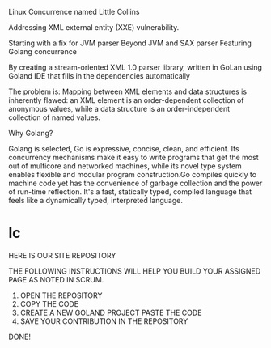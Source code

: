 Linux Concurrence named Little Collins

Addressing XML external entity (XXE) vulnerability.

Starting with a fix for JVM parser
Beyond JVM and SAX parser
Featuring Golang concurrence

By creating a stream-oriented XML 1.0 parser library, written in GoLan using Goland IDE that fills in the dependencies automatically

The problem is:
Mapping between XML elements and data structures is inherently flawed: an XML element is an order-dependent collection of anonymous values, while a data structure is an order-independent collection of named values.

Why Golang?

Golang is selected, Go is expressive, concise, clean, and efficient. Its concurrency mechanisms make it easy to write programs
that get the most out of multicore and networked machines, while its novel type system enables flexible and modular program construction.Go compiles quickly to machine code yet has the convenience of garbage collection and the power of run-time reflection. It's a fast, statically typed, compiled language that feels like a
dynamically typed, interpreted language.

# lc
HERE IS OUR SITE REPOSITORY

THE FOLLOWING INSTRUCTIONS WILL HELP YOU BUILD YOUR ASSIGNED PAGE AS NOTED IN SCRUM.

1. OPEN THE REPOSITORY
2. COPY THE CODE
3. CREATE A NEW GOLAND PROJECT PASTE THE CODE
4. SAVE YOUR CONTRIBUTION IN THE REPOSITORY

DONE!
